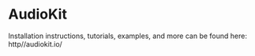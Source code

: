 AudioKit
========

Installation instructions, tutorials, examples, and more can be found here: http//audiokit.io/
